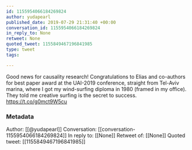 ```yaml
---
id: 1155954066184269824
author: yudapearl
published_date: 2019-07-29 21:31:40 +00:00
conversation_id: 1155954066184269824
in_reply_to: None
retweet: None
quoted_tweet: 1155849467196841985
type: tweet
tags:

---
```


Good news for causality research! Congratulations to Elias and co-authors for best paper award at the UAI-2019 conference, straight from Tel-Aviv marina, where I got my wind-surfing diploma in 1980 (framed in my office). They told me creative surfing is the secret to success. https://t.co/g0mct9W5cu

### Metadata

Author: [[@yudapearl]]
Conversation: [[conversation-1155954066184269824]]
In reply to: [[None]]
Retweet of: [[None]]
Quoted tweet: [[1155849467196841985]]

